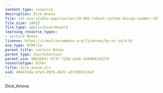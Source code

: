 ```yaml
---
content_type: resource
description: Dice_Anova
file: /ol-ocw-studio-app/courses/16-881-robust-system-design-summer-1998/d04474daefe34bf6d632a3c59b9c1baf_dice_anova.xls
file_size: 18432
file_type: application/msword
learning_resource_types:
- Lecture Notes
license: https://creativecommons.org/licenses/by-nc-sa/4.0/
ocw_type: OCWFile
parent_title: Lecture Notes
parent_type: CourseSection
parent_uid: 98b160fc-873f-f25d-a146-4204891d5279
resourcetype: Other
title: dice_anova.xls
uid: d04474da-efe3-4bf6-d632-a3c59b9c1baf
---
```

Dice_Anova